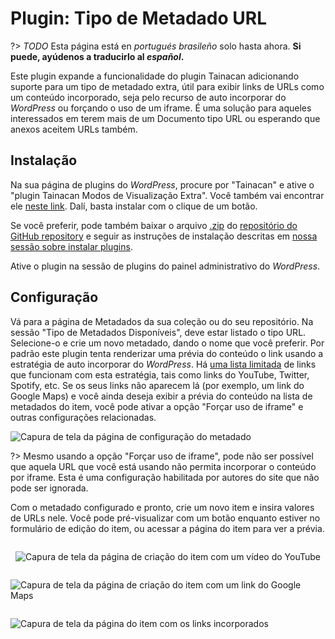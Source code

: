 # Plugin: Tipo de Metadado URL

?> _TODO_ Esta página está en _portugués brasileño_ solo hasta ahora. **Si puede, ayúdenos a traducirlo al _español_.**

Este plugin expande a funcionalidade do plugin Tainacan adicionando suporte para um tipo de metadado extra, útil para exibir links de URLs como um conteúdo incorporado, seja pelo recurso de auto incorporar do _WordPress_ ou forçando o uso de um iframe. É uma solução para aqueles interessados em terem mais de um Documento tipo URL ou esperando que anexos aceitem URLs também.

## Instalação

Na sua página de plugins do _WordPress_, procure por "Tainacan" e ative o "plugin Tainacan Modos de Visualização Extra". Você também vai encontrar ele [neste link](https://br.wordpress.org/plugins/tainacan-metadata-type-url/). Dalí, basta instalar com o clique de um botão.

Se você preferir, pode também baixar o arquivo [.zip](https://github.com/tainacan/tainacan-metadata-type-url/releases) do [repositório do GitHub repository](https://github.com/tainacan/tainacan-metadata-type-url) e seguir as instruções de instalação descritas em [nossa sessão sobre instalar plugins](/es-mx/plugins#instalando-os-plugins).

Ative o plugin na sessão de plugins do painel administrativo do _WordPress_.

## Configuração

Vá para a página de Metadados da sua coleção ou do seu repositório. Na sessão "Tipo de Metadados Disponíveis", deve estar listado o tipo URL. Selecione-o e crie um novo metadado, dando o nome que você preferir. Por padrão este plugin tenta renderizar uma prévia do conteúdo o link usando a estratégia de auto incorporar do _WordPress_. Há [uma lista limitada](https://wordpress.org/support/article/embeds/#okay-so-what-sites-can-i-embed-from ":ignore") de links que funcionam com esta estratégia, tais como links do YouTube, Twitter, Spotify, etc. Se os seus links não aparecem lá (por exemplo, um link do Google Maps) e você ainda deseja exibir a prévia do conteúdo na lista de metadados do item, você pode ativar a opção "Forçar uso de iframe" e outras configurações relacionadas.

![Capura de tela da página de configuração do metadado](/../_assets/images/plugins_metadata_type_url_screenshot-1.png)

?> Mesmo usando a opção "Forçar uso de iframe", pode não ser possível que aquela URL que você está usando não permita incorporar o conteúdo por iframe. Esta é uma configuração habilitada por autores do site que não pode ser ignorada.

Com o metadado configurado e pronto, crie um novo item e insira valores de URLs nele. Você pode pré-visualizar com um botão enquanto estiver no formulário de edição do item, ou acessar a página do item para ver a prévia.

<div style="display: flex;flex-wrap: wrap; justify-content: space-around;">

![Capura de tela da página de criação do item com um vídeo do YouTube](../_assets/images/plugins_metadata_type_url_screenshot-2.png ":size=380")

![Capura de tela da página de criação do item com um link do Google Maps](../_assets/images/plugins_metadata_type_url_screenshot-3.png ":size=380")

</div>

![Capura de tela da página do item com os links incorporados](../_assets/images/plugins_metadata_type_url_screenshot-4.png)
